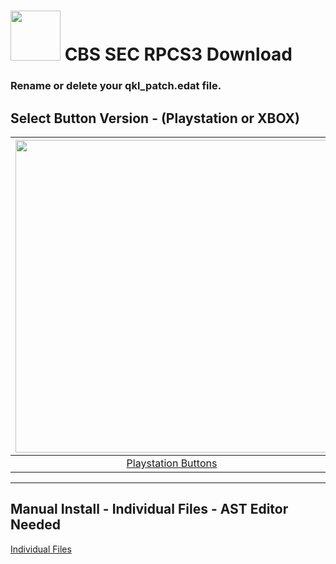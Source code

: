 # <img width="80" src="https://github.com/dylanhale/ScorebugMods/blob/main/assets/images/CBSSEC.png"> CBS SEC RPCS3 Download

### Rename or delete your qkl_patch.edat file.

## Select Button Version - (Playstation or XBOX)
| <img width="500" src="https://github.com/dylanhale/ScorebugMods/blob/main/assets/images/PlaystationC.png">  | <img width="500" src="https://github.com/dylanhale/ScorebugMods/blob/main/assets/images/XboxC.png">
|:---:|:---:|
| [Playstation Buttons]() | [XBOX Buttons]() |

---------
## Manual Install - Individual Files - AST Editor Needed
[Individual Files](https://www.mediafire.com/file/j23nrkiotgxomty/SEC-Individual-V20.rar)
